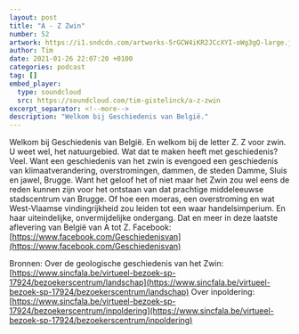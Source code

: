 ```yaml
---
layout: post
title: "A - Z Zwin"
number: 52
artwork: https://i1.sndcdn.com/artworks-5rGCW4iKR2JCcXYI-oWg3gQ-large.jpg
author: Tim
date: 2021-01-26 22:07:20 +0100
categories: podcast
tag: []
embed_player:
  type: soundcloud
  src: https://soundcloud.com/tim-gistelinck/a-z-zwin
excerpt_separator: <!--more-->
description: "Welkom bij Geschiedenis van België."
---
```

Welkom bij Geschiedenis van België. En welkom bij de letter Z. Z voor zwin. U weet wel, het natuurgebied. Wat dat te maken heeft met geschiedenis? Veel. Want een geschiedenis van het zwin is evengoed een geschiedenis van klimaatverandering, overstromingen, dammen, de steden Damme, Sluis en jawel, Brugge. Want het geloof het of niet maar het Zwin zou wel eens de reden kunnen zijn voor het ontstaan van dat prachtige middeleeuwse stadscentrum van Brugge. Of hoe een moeras, een overstroming en wat West-Vlaamse vindingrijkheid zou leiden tot een waar handelsimperium. En haar uiteindelijke, onvermijdelijke ondergang. Dat en meer in deze laatste aflevering van België van A tot Z.
Facebook: [https://www.facebook.com/Geschiedenisvan](https://www.facebook.com/Geschiedenisvan)

Bronnen:
Over de geologische geschiedenis van het Zwin: [https://www.sincfala.be/virtueel-bezoek-sp-17924/bezoekerscentrum/landschap](https://www.sincfala.be/virtueel-bezoek-sp-17924/bezoekerscentrum/landschap)
Over inpoldering: [https://www.sincfala.be/virtueel-bezoek-sp-17924/bezoekerscentrum/inpoldering](https://www.sincfala.be/virtueel-bezoek-sp-17924/bezoekerscentrum/inpoldering)